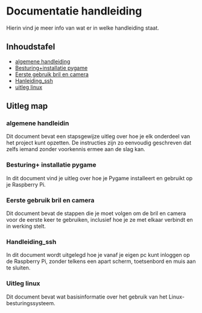 # Documentatie handleiding

Hierin vind je meer info van wat er in welke handleiding staat. 

## Inhoudstafel
 
 - [algemene handleiding](./algemene%20handleiding.md)
 - [Besturing+installatie pygame](./Besturing+installatie%20pygame.md)
 - [Eerste gebruik bril en camera](./Eerste%20gebruik%20bril%20en%20camera.md)
 - [Hanleiding_ssh](./handleiding_ssh.md)
 - [uitleg linux](./uitleg%20linux%20.md)


## Uitleg map

### algemene handleidin
Dit document bevat een stapsgewijze uitleg over hoe je elk onderdeel van het project kunt opzetten. De instructies zijn zo eenvoudig geschreven dat zelfs iemand zonder voorkennis ermee aan de slag kan.

### Besturing+ installatie pygame
In dit document vind je uitleg over hoe je Pygame installeert en gebruikt op je Raspberry Pi.

### Eerste gebruik bril en camera
Dit document bevat de stappen die je moet volgen om de bril en camera voor de eerste keer te gebruiken, inclusief hoe je ze met elkaar verbindt en in werking stelt.

### Handleiding_ssh
In dit document wordt uitgelegd hoe je vanaf je eigen pc kunt inloggen op de Raspberry Pi, zonder telkens een apart scherm, toetsenbord en muis aan te sluiten.

### Uitleg linux
Dit document bevat wat basisinformatie over het gebruik van het Linux-besturingssysteem.

